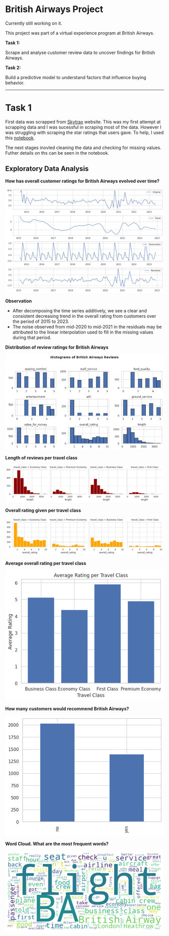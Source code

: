 # British Airways Project

Currently still working on it.

This project was part of a virtual experience program at British Airways.

**Task 1:**

Scrape and analyse customer review data to uncover findings for British Airways.

**Task 2:**

Build a predictive model to understand factors that influence buying behavior.

--- 

# Task 1

First data was scrapped from [Skytrax](https://www.airlinequality.com/airline-reviews/british-airways) website. This was my first attempt at scrapping data and I was sucessful in scraping most of the data. However I was struggling with scraping the star ratings that users gave. To help, I used this [notebook](https://www.kaggle.com/code/minnikeswarrao/web-scraping-on-skytrax-com/notebook). 

The next stages inovled cleaning the data and checking for missing values. Futher details on ths can be seen in the notebook.


## Exploratory Data Analysis


**How has overall customer ratings for British Airways evolved over time?**

![Alt Text](1.png)

**Observation**

- After decomposing the time series additively, we see a clear and consistent decreasing trend in the overall rating from customers over the period of 2015 to 2023. 
- The noise observed from mid-2020 to mid-2021 in the residuals may be attributed to the linear interpolation used to fill in the missing values during that period.

**Distribution of review ratings for British Airways**

![Alt Text](2.png)

**Length of reviews per travel class**

![Alt Text](3.png)

**Overall rating given per travel class**

![Alt Text](4.png)

**Average overall rating per travel class**

![Alt Text](5.png)

**How many customers would recommend British Airways?**

![Alt Text](6.png)

**Word Cloud. What are the most frequent words?**

![Alt Text](7.png)


